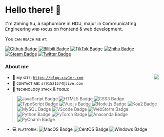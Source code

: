 # Hello there! :tada:

𝖨'𝗆 𝖹𝗂𝗆𝗂𝗇𝗀 𝖲𝗎, 𝖺 𝗌𝗈𝗉𝗁𝗈𝗆𝗈𝗋𝖾 𝗂𝗇 𝖧𝖣𝖴, 𝗆𝖺𝗃𝗈𝗋 𝗂𝗇 𝖢𝗈𝗆𝗆𝗎𝗇𝗂𝖼𝖺𝗍𝗂𝗇𝗀 𝖤𝗇𝗀𝗂𝗇𝖾𝖾𝗋𝗂𝗇𝗀 ᴀɴᴅ ꜰ𝗈𝖼𝗎𝗌 𝗈𝗇 𝖿𝗋𝗈𝗇𝗍𝖾𝗇𝖽 & 𝗐𝖾𝖻 𝖽𝖾𝗏𝖾𝗅𝗈𝗉𝗆𝖾𝗇𝗍.
<br/>

<!-- 𝘠𝘰𝘶 𝘤𝘢𝘯 𝘳𝘦𝘢𝘤𝘩 𝘮𝘦 𝘢𝘵: -->
Yᴏᴜ ᴄᴀɴ ʀᴇᴀᴄʜ ᴍᴇ ᴀᴛ:
<br/>

[![Github Badge](https://img.shields.io/badge/-Github-232323?style=flat-square&logo=Github&logoColor=white&link=https://github.com/Xav1erSue)](https://github.com/Xav1erSue)
[![Bilibili Badge](https://img.shields.io/badge/-BiliBili-D14970?style=flat-square&logo=Bilibili&logoColor=white&link=https://space.bilibili.com/12253098)](https://space.bilibili.com/12253098)
[![TikTok Badge](https://img.shields.io/badge/-Tiktok-black?style=flat-square&logo=TikTok&logoColor=white&link=https://www.douyin.com/user/MS4wLjABAAAAhpUiBNvLM5sc3SOp2arxQS6hGT8c0eTWkq9XcypOgX4)](https://www.douyin.com/user/MS4wLjABAAAAhpUiBNvLM5sc3SOp2arxQS6hGT8c0eTWkq9XcypOgX4)
[![Zhihu Badge](https://img.shields.io/badge/-知乎-0084FF?style=flat-square&logo=Zhihu&logoColor=white&link=https://www.zhihu.com/people/xav1ersue)](https://www.zhihu.com/people/xav1ersue)
[![Steam Badge](https://img.shields.io/badge/-Steam-122756?style=flat-square&logo=Steam&logoColor=white&link=https://steamcommunity.com/id/Xav1erSue/)](https://steamcommunity.com/id/Xav1erSue/)
[![Twitter Badge](https://img.shields.io/badge/-Twitter-1DA1F2?style=flat-square&logo=Twitter&logoColor=white&link=https://twitter.com/Xav1erSue/)](https://twitter.com/Xav1erSue/)

### About me

<img align="right" src="https://github-readme-stats.vercel.app/api?username=Xav1erSue&show_icons=true&hide_border=true&count_private=true&theme=buefy">

- :book: ᴍy ꜱɪᴛᴇ: [ `https://blog.xav1er.com`](https://Xav1er.com)
- :email: ᴄᴏɴᴛᴀᴄᴛ ᴍᴇ: `s791521574@live.com`
- :construction: ᴛᴇᴄʜɴᴏʟᴏɢy ꜱᴛᴀᴄᴋ & ᴛᴏᴏʟꜱ:

> ![JavaScript Badge](https://img.shields.io/badge/-JavaScript-35363A?style=flat-square&logo=JavaScript&logoColor=F7DF1E)
> ![HTML5 Badge](https://img.shields.io/badge/-HTML5-35363A?style=flat-square&logo=HTML5&logoColor=E34F26)
> ![CSS3 Badge](https://img.shields.io/badge/-CSS3-35363A?style=flat-square&logo=CSS3&logoColor=1572B6)
> ![TypeScript Badge](https://img.shields.io/badge/-TypeScript-35363A?style=flat-square&logo=TypeScript&logoColor=3178C6)
> ![Vue.js Badge](https://img.shields.io/badge/-Vue.js-35363A?style=flat-square&logo=Vue.js&logoColor=4FC08D)
> ![Node.js Badge](https://img.shields.io/badge/-Node.js-35363A?style=flat-square&logo=Node.js&logoColor=339933)
> ![Koa2 Badge](https://img.shields.io/badge/-Koa2-35363A?style=flat-square&logo=Koa&logoColor=ffffff)
> ![MySQL Badge](https://img.shields.io/badge/-MySQL-35363A?style=flat-square&logo=MySQL&logoColor=ffffff0)
> ![VScode Badge](https://img.shields.io/badge/-VSCode-35363A?style=flat-square&logo=Visual-Studio-Code&logoColor=007ACC)
> ![WebStorm Badge](https://img.shields.io/badge/-WebStorm-35363A?style=flat-square&logo=WebStorm&logoColor=DEF380)<br/>
> ![Python Badge](https://img.shields.io/badge/-Python-35363A?style=flat-square&logo=Python&logoColor=3776AB)
> ![PyTorch Badge](https://img.shields.io/badge/-PyTorch-35363A?style=flat-square&logo=PyTorch&logoColor=EE4C2C)
> ![Anaconda Badge](https://img.shields.io/badge/-Anaconda-35363A?style=flat-square&logo=Anaconda&logoColor=44A833)
> ![PyCharm Badge](https://img.shields.io/badge/-PyCharm-35363A?style=flat-square&logo=PyCharm&logoColor=57BDD7)
- :computer: ᴩʟᴀᴛꜰᴏʀᴍ:   ![MacOS Badge](https://img.shields.io/badge/-MacOS-35363A?style=flat-square&logo=Apple&logoColor=ffffff)
![CentOS Badge](https://img.shields.io/badge/-CentOS-35363A?style=flat-square&logo=CentOS&logoColor=ffffff)
![Windows Badge](https://img.shields.io/badge/-Windows-35363A?style=flat-square&logo=Windows&logoColor=0078D6)

<!-- 图标来源于https://simpleicons.org/ -->
